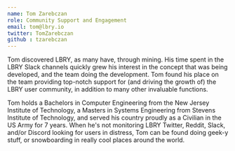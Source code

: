 ```yaml
---
name: Tom Zarebczan
role: Community Support and Engagement
email: tom@lbry.io
twitter: TomZarebczan
github : tzarebczan
---
```


Tom discovered LBRY, as many have, through mining. His time spent in the LBRY Slack channels quickly grew his interest in the concept that was being developed, and the team doing the development. Tom found his place on the team providing top-notch support for (and driving the growth of) the LBRY user community, in addition to many other invaluable functions.

Tom holds a Bachelors in Computer Engineering from the New Jersey Institute of Technology, a Masters in Systems Engineering from Stevens Institute of Technology, and served his country proudly as a Civilian in the US Army for 7 years. When he's not monitoring LBRY Twitter, Reddit, Slack, and/or Discord looking for users in distress, Tom can be found doing geek-y stuff, or snowboarding in really cool places around the world.
